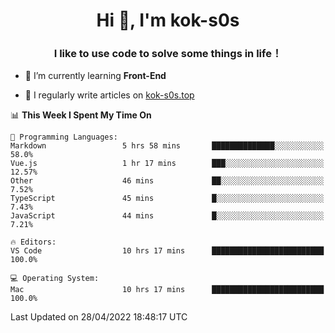 <h1 align="center">Hi 👋, I'm kok-s0s</h1>
<h3 align="center">I like to use code to solve some things in life！</h3>

- 🌱 I’m currently learning **Front-End**

- 📝 I regularly write articles on [kok-s0s.top](https://kok-s0s.top/)



<!--START_SECTION:waka-->
📊 **This Week I Spent My Time On** 

```text
💬 Programming Languages: 
Markdown                 5 hrs 58 mins       ██████████████░░░░░░░░░░░   58.0% 
Vue.js                   1 hr 17 mins        ███░░░░░░░░░░░░░░░░░░░░░░   12.57% 
Other                    46 mins             ██░░░░░░░░░░░░░░░░░░░░░░░   7.52% 
TypeScript               45 mins             █░░░░░░░░░░░░░░░░░░░░░░░░   7.43% 
JavaScript               44 mins             █░░░░░░░░░░░░░░░░░░░░░░░░   7.21%

🔥 Editors: 
VS Code                  10 hrs 17 mins      █████████████████████████   100.0%

💻 Operating System: 
Mac                      10 hrs 17 mins      █████████████████████████   100.0%

```


 Last Updated on 28/04/2022 18:48:17 UTC
<!--END_SECTION:waka-->
